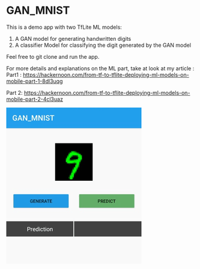 # GAN_MNIST
This is a demo app with two TfLite ML models:
1. A GAN model for generating handwritten digits
2. A classifier Model for classifying the digit generated by the GAN model

Feel free to git clone and run the app. 

For more details and explanations on the ML part, take at look at my article : 
Part1 : https://hackernoon.com/from-tf-to-tflite-deploying-ml-models-on-mobile-part-1-8dl3uqg

Part 2: https://hackernoon.com/from-tf-to-tflite-deploying-ml-models-on-mobile-part-2-4cl3uaz

![](app.gif)
